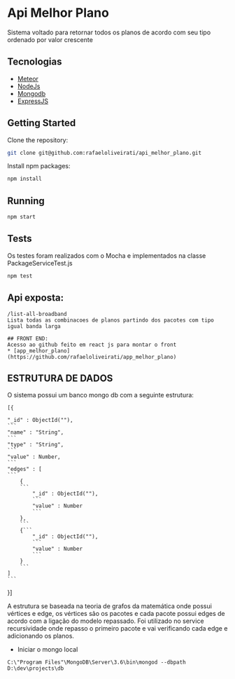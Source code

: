 <h1>Api Melhor Plano</h1>
Sistema voltado para retornar todos os planos de acordo com seu tipo ordenado por valor crescente

## Tecnologias
* [Meteor](https://reactjs.org)
* [NodeJs](https://nodejs.org)
* [Mongodb](https://www.mongodb.com)
* [ExpressJS](http://expressjs.com)

## Getting Started

Clone the repository:
```sh
git clone git@github.com:rafaeloliveirati/api_melhor_plano.git
```

Install npm packages:
```sh
npm install
```


## Running

```sh
npm start
```

## Tests
Os testes foram realizados com o Mocha e implementados na classe PackageServiceTest.js
```sh
npm test
```

## Api exposta:
```
/list-all-broadband
Lista todas as combinacoes de planos partindo dos pacotes com tipo igual banda larga

## FRONT END:
Acesso ao github feito em react js para montar o front
* [app_melhor_plano](https://github.com/rafaeloliveirati/app_melhor_plano)

```
## ESTRUTURA DE DADOS

O sistema possui um banco mongo db com a seguinte estrutura:
```
[{
```
    "_id" : ObjectId(""),
	```
    "name" : "String",
	```
    "type" : "String",
	```
    "value" : Number,
	```
    "edges" : [
	```
        {
		```
            "_id" : ObjectId(""),
			```
            "value" : Number
			```
        },
		```
        {```
            "_id" : ObjectId(""),
			```
            "value" : Number
			```
        }
		```
    ]
	```
}]

A estrutura se baseada na teoria de grafos da matemática onde possui vértices e edge, os vértices
são os pacotes e cada pacote possui edges de acordo com a ligação do modelo repassado. Foi utilizado
no service recursividade onde repasso o primeiro pacote e vai verificando cada edge e adicionando os planos.

* Iniciar o mongo local
```
C:\"Program Files"\MongoDB\Server\3.6\bin\mongod --dbpath D:\dev\projects\db



